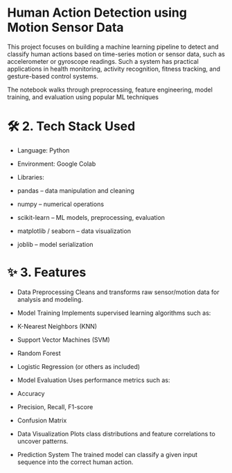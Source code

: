 # Human Action Detection using Motion Sensor Data
This project focuses on building a machine learning pipeline to detect and classify human actions based on time-series motion or sensor data, such as accelerometer or gyroscope readings. Such a system has practical applications in health monitoring, activity recognition, fitness tracking, and gesture-based control systems.

The notebook walks through preprocessing, feature engineering, model training, and evaluation using popular ML techniques

# 🛠️ 2. Tech Stack Used
- Language: Python

- Environment: Google Colab

- Libraries:

 - pandas – data manipulation and cleaning

 - numpy – numerical operations

 - scikit-learn – ML models, preprocessing, evaluation

 - matplotlib / seaborn – data visualization

 - joblib – model serialization 

# ✨ 3. Features
- Data Preprocessing
Cleans and transforms raw sensor/motion data for analysis and modeling.

- Model Training
Implements supervised learning algorithms such as:

 - K-Nearest Neighbors (KNN)

 - Support Vector Machines (SVM)

 - Random Forest

 - Logistic Regression (or others as included)

- Model Evaluation
Uses performance metrics such as:

 - Accuracy

 - Precision, Recall, F1-score

 - Confusion Matrix

- Data Visualization
Plots class distributions and feature correlations to uncover patterns.

- Prediction System
The trained model can classify a given input sequence into the correct human action.
